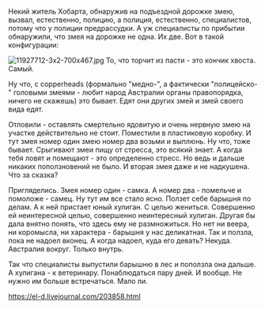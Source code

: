 Некий житель Хобарта, обнаружив на подъездной дорожке змею, вызвал, естественно, полицию, а полиция, естественно, специалистов, потому что у полиции предрассудки. А уж специалисты по прибытии обнаружили, что змея на дорожке не одна. Их две. Вот в такой конфигурации:

![11927712-3x2-700x467.jpg](11927712-3x2-700x467.jpg)
То, что торчит из пасти - это кончик хвоста. Самый.

Ну что, с copperheads (формально "медно-", а фактически "полицейско-" головыми змеями - любит народ Австралии органы правопорядка, ничего не скажешь) это бывает. Едят они других змей и змей своего вида едят.

Отловили - оставлять смертельно ядовитую и очень нервную змею на участке действительно не стоит. Поместили в пластиковую коробку. И тут змея номер один змею номер два возьми и выплюнь. Ну что, тоже бывает. Срыгивают змеи пищу от стресса, это всякий знает. А когда тебя ловят и помещают - это определенно стресс. Но ведь и дальше никаких поползновений не было. И вторая змея даже и не надкушена. Что за сказка?

Пригляделись. Змея номер один - самка. А номер два - помельче и помоложе - самец. Ну тут им все стало ясно. Ползет себе барышня по делам. А к ней пристает юный хулиган. С целью жениться. Совершенно ей неинтересной целью, совершенно неинтересный хулиган. Другая бы дала внятно понять, что здесь ему не размножиться. Но нет ни веера, ни коромысла, ни характера - барышня у нас деликатная. Так и ползла, пока не надоел вконец. А когда надоел, куда его девать? Некуда. Австралия вокруг. Только внутрь.

Так что специалисты выпустили барышню в лес и поползла она дальше. А хулигана - к ветеринару. Понаблюдаться пару дней. И вообще. Не нужно им больше встречаться. Мало ли.

https://el-d.livejournal.com/203858.html